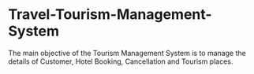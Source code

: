 # Travel-Tourism-Management-System
The main objective of the Tourism Management System is to manage the details of Customer, Hotel Booking, Cancellation and Tourism places. 
